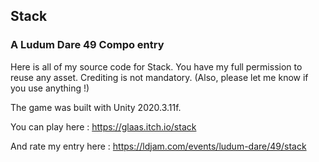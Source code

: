 ## Stack
### A Ludum Dare 49 Compo entry

Here is all of my source code for Stack. You have my full permission to reuse any asset. Crediting is not mandatory. (Also, please let me know if you use anything !)

The game was built with Unity 2020.3.11f.

You can play here : https://glaas.itch.io/stack

And rate my entry here : https://ldjam.com/events/ludum-dare/49/stack